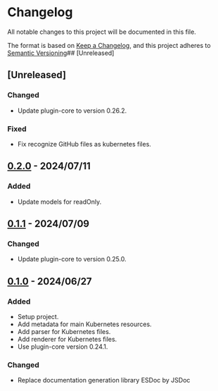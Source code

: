 # Changelog

All notable changes to this project will be documented in this file.

The format is based on [Keep a Changelog](https://keepachangelog.com/en/1.0.0/),
and this project adheres to [Semantic Versioning](https://semver.org/spec/v2.0.0.html)## [Unreleased]

## [Unreleased]

### Changed

- Update plugin-core to version 0.26.2.

### Fixed

- Fix recognize GitHub files as kubernetes files.

## [0.2.0] - 2024/07/11

### Added

- Update models for readOnly.

## [0.1.1] - 2024/07/09

### Changed

- Update plugin-core to version 0.25.0.

## [0.1.0] - 2024/06/27

### Added

- Setup project.
- Add metadata for main Kubernetes resources.
- Add parser for Kubernetes files.
- Add renderer for Kubernetes files.
- Use plugin-core version 0.24.1.

### Changed

- Replace documentation generation library ESDoc by JSDoc

[0.2.0]: https://github.com/ditrit/kubernator-plugin/blob/0.2.0/changelog.md
[0.1.1]: https://github.com/ditrit/kubernator-plugin/blob/0.1.1/changelog.md
[0.1.0]: https://github.com/ditrit/kubernator-plugin/blob/0.1.0/changelog.md
